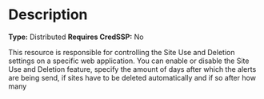 # Description

**Type:** Distributed
**Requires CredSSP:** No

This resource is responsible for controlling the Site Use and Deletion
settings on a specific web application. You can enable or disable the Site Use
and Deletion feature, specify the amount of days after which the alerts are
being send, if sites have to be deleted automatically and if so after how many
